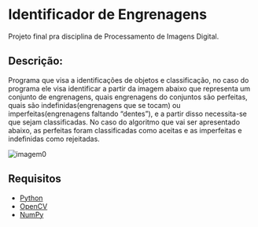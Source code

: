 # Identificador de Engrenagens

Projeto final pra disciplina de Processamento de Imagens Digital.

## Descrição:

Programa que visa a identificações de objetos e classificação, no caso do programa ele visa identificar a partir da imagem abaixo que representa um conjunto de engrenagens, quais engrenagens do conjuntos são perfeitas, quais são indefinidas(engrenagens que se tocam) ou imperfeitas(engrenagens faltando “dentes”), e a partir disso necessita-se que sejam classificadas. No caso do algoritmo que vai ser apresentado abaixo, as perfeitas foram classificadas como aceitas e as imperfeitas e indefinidas como rejeitadas.

![imagem0](https://github.com/Cayo-Cesar/gear_identifier/assets/96149641/ed4e7642-4c98-45f8-9c0b-be35a46128aa)

## Requisitos

* [Python](https://www.python.org/)
* [OpenCV](https://opencv.org/)
* [NumPy](https://www.numpy.org/)

